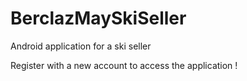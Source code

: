 # BerclazMaySkiSeller
Android application for a ski seller

Register with a new account to access the application !
